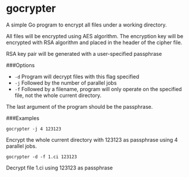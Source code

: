 # gocrypter

A simple Go program to encrypt all files under a working directory.

All files will be encrypted using AES algorithm. The encryption key will be encrypted with RSA algorithm and placed in the header of the cipher file.

RSA key pair will be generated with  a user-specified passphrase

###Options

- `-d` Program will decrypt files with this flag specified
- `-j` Followed by the number of parallel jobs
- `-f` Followed by a filename, program will only operate on the specified file, not the whole current directory.

The last argument of the program should be the passphrase.

###Examples

```
gocrypter -j 4 123123
```
Encrypt the whole current directory with 123123 as passphrase using 4 parallel jobs.

```
gocrypter -d -f 1.ci 123123
```
Decrypt file 1.ci using 123123 as passphrase



